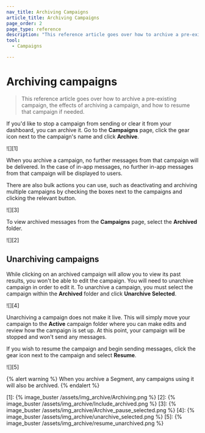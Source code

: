 ```yaml
---
nav_title: Archiving Campaigns
article_title: Archiving Campaigns
page_order: 2
page_type: reference
description: "This reference article goes over how to archive a pre-existing campaign, the effects of archiving a campaign, and how to resume that campaign if needed."
tool:
  - Campaigns

---
```


# Archiving campaigns

> This reference article goes over how to archive a pre-existing campaign, the effects of archiving a campaign, and how to resume that campaign if needed.

If you'd like to stop a campaign from sending or clear it from your dashboard, you can archive it. Go to the **Campaigns** page, click the gear icon next to the campaign's name and click **Archive**.

![][1]

When you archive a campaign, no further messages from that campaign will be delivered. In the case of in-app messages, no further in-app messages from that campaign will be displayed to users.

There are also bulk actions you can use, such as deactivating and archiving multiple campaigns by checking the boxes next to the campaigns and clicking the relevant button.

![][3]

To view archived messages from the **Campaigns** page, select the **Archived** folder.

![][2]

## Unarchiving campaigns

While clicking on an archived campaign will allow you to view its past results, you won't be able to edit the campaign. You will need to unarchive campaign in order to edit it. To unarchive a campaign, you must select the campaign within the **Archived** folder and click **Unarchive Selected**.

![][4]

Unarchiving a campaign does not make it live. This will simply move your campaign to the **Active** campaign folder where you can make edits and review how the campaign is set up. At this point, your campaign will be stopped and won't send any messages. 

If you wish to resume the campaign and begin sending messages, click the gear icon next to the campaign and select **Resume**.

![][5]

{% alert warning %}
When you archive a Segment, any campaigns using it will also be archived.
{% endalert %}

[1]: {% image_buster /assets/img_archive/Archiving.png %}
[2]: {% image_buster /assets/img_archive/Include_archived.png %}
[3]: {% image_buster /assets/img_archive/Archive_pause_selected.png %}
[4]: {% image_buster /assets/img_archive/unarchive_selected.png %}
[5]: {% image_buster /assets/img_archive/resume_unarchived.png %}
